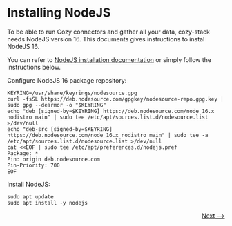 # Installing NodeJS

To be able to run Cozy connectors and gather all your data, cozy-stack needs NodeJS version 16. This documents gives instructions to instal NodeJS 16.

You can refer to [NodeJS installation documentation](https://github.com/nodesource/distributions/blob/master/README.md#manual-installation) or simply follow the instructions below.

Configure NodeJS 16 package repository:

    KEYRING=/usr/share/keyrings/nodesource.gpg
    curl -fsSL https://deb.nodesource.com/gpgkey/nodesource-repo.gpg.key | sudo gpg --dearmor -o "$KEYRING"
    echo "deb [signed-by=$KEYRING] https://deb.nodesource.com/node_16.x nodistro main" | sudo tee /etc/apt/sources.list.d/nodesource.list >/dev/null
    echo "deb-src [signed-by=$KEYRING] https://deb.nodesource.com/node_16.x nodistro main" | sudo tee -a /etc/apt/sources.list.d/nodesource.list >/dev/null
    cat <<EOF | sudo tee /etc/apt/preferences.d/nodejs.pref
    Package: *
    Pin: origin deb.nodesource.com
    Pin-Priority: 700
    EOF

Install NodeJS:

    sudo apt update
    sudo apt install -y nodejs

<div style="text-align: right">
  <a href="../../install/">Next --&gt;</a>
</div>
